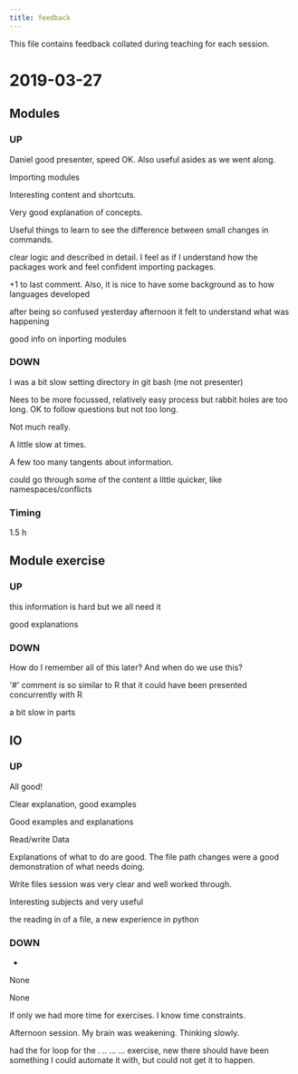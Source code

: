 ```yaml
---
title: feedback
---
```


This file contains feedback collated during teaching for each session.

# 2019-03-27

## Modules

### **UP**
Daniel good presenter, speed OK. Also useful asides as we went along.

Importing modules

Interesting content and shortcuts.

Very good explanation of concepts.

Useful things to learn to see the difference between small changes in commands.

clear logic and described in detail. I feel as if I understand how the packages work and feel confident importing packages.

+1 to last comment. Also, it is nice to have some background as to how languages developed

after being so confused yesterday afternoon it felt to understand what was happening

good info on inporting modules

### **DOWN**
I was a bit slow setting directory in git bash (me not presenter)

Nees to be more focussed, relatively easy process but rabbit holes 
are too long. OK to follow questions but not too long.

Not much really.

A little slow at times.

A few too many tangents about information.

could go through some of the content a little quicker, like namespaces/conflicts

### **Timing**

1.5 h

## Module exercise

### **UP**

this information is hard but we all need it

good explanations

### **DOWN**

How do I remember all of this later? And when do we use this?

'#' comment is so similar to R that it could have been presented concurrently with R

a bit slow in parts

## IO

### **UP**

All good!

Clear explanation, good examples

Good examples and explanations

Read/write Data

Explanations of what to do are good. The file path changes were a good demonstration of what needs doing. 

Write files session was very clear and well worked through.

Interesting subjects and very useful

the reading in of a file, a new experience in python

### **DOWN**

-
None

None

If only we had more time for exercises. I know time constraints. 

Afternoon session. My brain was weakening. Thinking slowly. 

had the for loop for the . .. ... ... exercise, new there should have been something I could automate it with, but could not
get it to happen.
